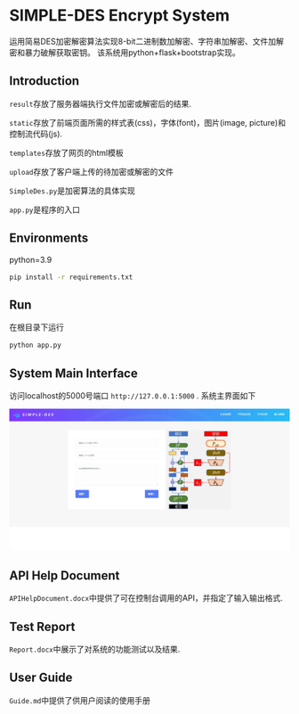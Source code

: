 # SIMPLE-DES Encrypt System
运用简易DES加密解密算法实现8-bit二进制数加解密、字符串加解密、文件加解密和暴力破解获取密钥。
该系统用python+flask+bootstrap实现。
## Introduction
`result`存放了服务器端执行文件加密或解密后的结果.

`static`存放了前端页面所需的样式表(css)，字体(font)，图片(image, picture)和控制流代码(js).

`templates`存放了网页的html模板

`upload`存放了客户端上传的待加密或解密的文件

`SimpleDes.py`是加密算法的具体实现

`app.py`是程序的入口
## Environments
python=3.9
```sh
pip install -r requirements.txt
```
## Run
在根目录下运行
```sh
python app.py
```
## System Main Interface
访问localhost的5000号端口
`http://127.0.0.1:5000` .
系统主界面如下

![mainmenu](.\mainmenu.jpeg)

## API Help Document
`APIHelpDocument.docx`中提供了可在控制台调用的API，并指定了输入输出格式.

## Test Report
`Report.docx`中展示了对系统的功能测试以及结果.

## User Guide

`Guide.md`中提供了供用户阅读的使用手册





